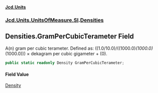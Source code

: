 #### [Jcd.Units](index.md 'index')
### [Jcd.Units.UnitsOfMeasure.SI](Jcd.Units.UnitsOfMeasure.SI.md 'Jcd.Units.UnitsOfMeasure.SI').[Densities](Densities.md 'Jcd.Units.UnitsOfMeasure.SI.Densities')

## Densities.GramPerCubicTerameter Field

A(n) gram per cubic terameter. Defined as: ((1.0/10.0)/((1000.0)*(1000.0)*(1000.0))) × dekagram per cubic gigameter + (0).

```csharp
public static readonly Density GramPerCubicTerameter;
```

#### Field Value
[Density](Density.md 'Jcd.Units.UnitTypes.Density')